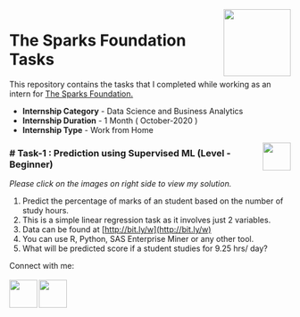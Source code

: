 <img align = right height = 120 width = 120 src = https://www.thesparksfoundationsingapore.org/images/logo_small.png>

#  The Sparks Foundation Tasks


This repository contains the tasks that I completed while working as an intern for [The Sparks Foundation.](https://www.thesparksfoundationsingapore.org/)
- **Internship Category** - Data Science and Business Analytics
- **Internship Duration** - 1 Month ( October-2020 )
- **Internship Type** - Work from Home

[<img align = right height = 50 width = 50 src = https://cdn4.iconfinder.com/data/icons/logos-and-brands/512/267_Python_logo-512.png>](https://github.com/riyasoni1/The-Sparks-Foundation/blob/main/Prediction%20Using%20Supervised%20Learning.ipynb)


### # Task-1 : Prediction using Supervised ML (Level - Beginner)
_Please click on the images on right side to view my solution._

1. Predict the percentage of marks of an student based on the number of study hours.
2. This is a simple linear regression task as it involves just 2 variables.
4. Data can be found at [http://bit.ly/w](http://bit.ly/w)
5. You can use R, Python, SAS Enterprise Miner or any other tool.
6. What will be predicted score if a student studies for 9.25 hrs/ day?

Connect with me:
<br>
<br>
[<img align = left height = 50 width = 50 src = https://cdn4.iconfinder.com/data/icons/social-media-free-13/32/Github_social_media_logo-512.png>](https://github.com/riyasoni1)
[<img align = left height = 50 width = 50 src = https://cdn1.iconfinder.com/data/icons/logotypes/32/circle-linkedin-512.png>](https://www.linkedin.com/in/riyasoni7/)
